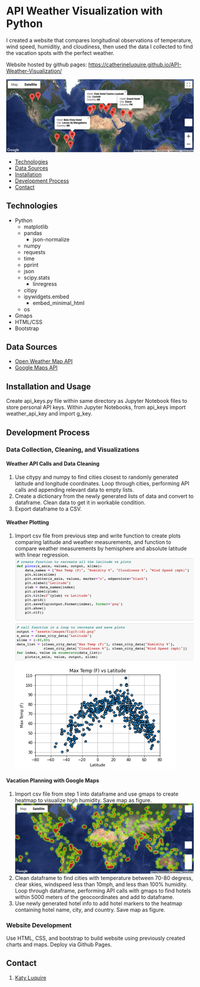 # API Weather Visualization with Python

I created a website that compares longitudinal observations of temperature, wind speed, humiditiy, and cloudiness, then used the data I collected to find the vacation spots with the perfect weather. 

Website hosted by github pages:
https://catherineluquire.github.io/API-Weather-Visualization/

![Hotel Map](assets/images/hotel_map.png)

* [Technologies](#technologies)
* [Data Sources](#data-sources)
* [Installation](#installation-and-usage)
* [Development Process](#development-process)
* [Contact](#contact)

## Technologies
* Python
  * matplotlib
  * pandas
    * json-normalize
  * numpy
  * requests
  * time
  * pprint
  * json
  * scipy.stats 
    * linregress
  * citipy
  * ipywidgets.embed 
    * embed_minimal_html
  * os
 * Gmaps
 * HTML/CSS
  * Bootstrap
 

## Data Sources
* [Open Weather Map API](https://openweathermap.org/api)
* [Google Maps API](https://cloud.google.com/maps-platform/?utm_source=google&utm_medium=cpc&utm_campaign=FY18-Q2-global-demandgen-paidsearchonnetworkhouseads-cs-maps_contactsal_saf&utm_content=text-ad-none-none-DEV_c-CRE_460848633595-ADGP_Hybrid%20%7C%20AW%20SEM%20%7C%20BKWS%20~%20Google%20Maps%20API-KWID_43700035216023635-kwd-382406281820-userloc_9010328&utm_term=KW_%2Bgmap%20%2Bapi-ST_%2Bgmap%20%2Bapi&gclid=Cj0KCQiA5bz-BRD-ARIsABjT4ngcyoJ_2wiBRHuxe8cR-4hGtpREQNV74rXv8z3BsAfySa_Wr1-fZRoaApR5EALw_wcB)

## Installation and Usage
Create api_keys.py file within same directory as Jupyter Notebook files to store personal API keys. Within Jupyter Notebooks, from  api_keys import weather_api_key and import g_key.

## Development Process
### Data Collection, Cleaning, and Visualizations
#### Weather API Calls and Data Cleaning
1. Use citypy and numpy to find cities closest to randomly generated latitude and longitude coordinates. Loop through cities, performing API calls and appending relevant data to empty lists.
2. Create a dictionary from the newly generated lists of data and convert to dataframe. Clean data to get it in workable condition.
3. Export dataframe to a CSV.

#### Weather Plotting
1. Import csv file from previous step and write function to create plots comparing latitude and weather measurements, and function to compare weather measurements by hemisphere and absolute latitude with linear regression.
![Plot Function](assets/images/plot_function.png)
![Temperature Plot](assets/images/fig0.png)


#### Vacation Planning with Google Maps
1. Import csv file from step 1 into dataframe and use gmaps to create heatmap to visualize high humidity. Save map as figure. 
![Humidity Heat Map](assets/images/heatmap.png)
2. Clean dataframe to find cities with temperature between 70-80 degress, clear skies, windspeed less than 10mph, and less than 100% humidity. Loop through dataframe, performing API calls with gmaps to find hotels within 5000 meters of the geocoordinates and add to dataframe.
3. Use newly generated hotel info to add hotel markers to the heatmap containing hotel name, city, and country. Save map as figure. 

### Website Development

Use HTML, CSS, and bootstrap to build website using previously created charts and maps. Deploy via Github Pages. 


## Contact
1. [Katy Luquire](https://github.com/CatherineLuquire)


